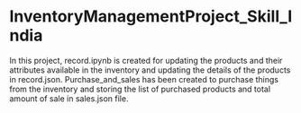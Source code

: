 # InventoryManagementProject_Skill_India
In this project, record.ipynb is created for updating the products and their attributes available in the inventory and updating the details of the products in record.json. Purchase_and_sales has been created to purchase things from the inventory and storing the list of purchased products and total amount of sale in sales.json file.
